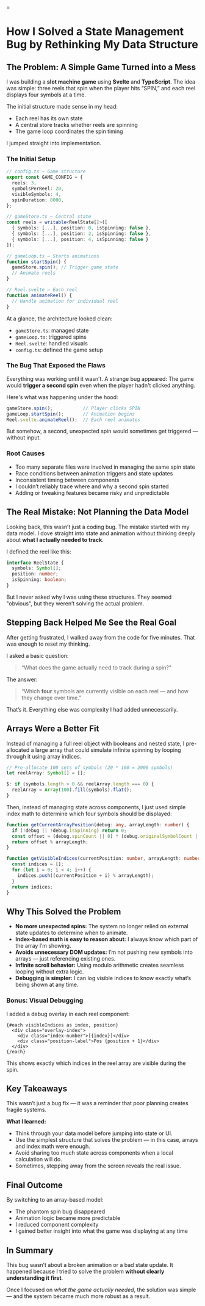 =
# How I Solved a State Management Bug by Rethinking My Data Structure

## The Problem: A Simple Game Turned into a Mess

I was building a **slot machine game** using **Svelte** and **TypeScript**. The idea was simple: three reels that spin when the player hits “SPIN,” and each reel displays four symbols at a time.

The initial structure made sense in my head:

* Each reel has its own state
* A central store tracks whether reels are spinning
* The game loop coordinates the spin timing

I jumped straight into implementation.

### The Initial Setup

```typescript
// config.ts — Game structure
export const GAME_CONFIG = {
  reels: 3,
  symbolsPerReel: 20,
  visibleSymbols: 4,
  spinDuration: 8000,
};

// gameStore.ts — Central state
const reels = writable<ReelState[]>([
  { symbols: [...], position: 0, isSpinning: false },
  { symbols: [...], position: 2, isSpinning: false },
  { symbols: [...], position: 4, isSpinning: false }
]);

// gameLoop.ts — Starts animations
function startSpin() {
  gameStore.spin(); // Trigger game state
  // Animate reels
}

// Reel.svelte — Each reel
function animateReel() {
  // Handle animation for individual reel
}
```

At a glance, the architecture looked clean:

* `gameStore.ts`: managed state
* `gameLoop.ts`: triggered spins
* `Reel.svelte`: handled visuals
* `config.ts`: defined the game setup

### The Bug That Exposed the Flaws

Everything was working until it wasn’t. A strange bug appeared:
The game would **trigger a second spin** even when the player hadn't clicked anything.

Here's what was happening under the hood:

```typescript
gameStore.spin();           // Player clicks SPIN
gameLoop.startSpin();       // Animation begins
Reel.svelte.animateReel();  // Each reel animates
```

But somehow, a second, unexpected spin would sometimes get triggered — without input.

### Root Causes

* Too many separate files were involved in managing the same spin state
* Race conditions between animation triggers and state updates
* Inconsistent timing between components
* I couldn’t reliably trace where and why a second spin started
* Adding or tweaking features became risky and unpredictable

## The Real Mistake: Not Planning the Data Model

Looking back, this wasn’t just a coding bug. The mistake started with my data model. I dove straight into state and animation without thinking deeply about **what I actually needed to track**.

I defined the reel like this:

```typescript
interface ReelState {
  symbols: Symbol[];
  position: number;
  isSpinning: boolean;
}
```

But I never asked why I was using these structures. They seemed "obvious", but they weren’t solving the actual problem.

## Stepping Back Helped Me See the Real Goal

After getting frustrated, I walked away from the code for five minutes. That was enough to reset my thinking.

I asked a basic question:

> “What does the game actually need to track during a spin?”

The answer:

> “Which **four** symbols are currently visible on each reel — and how they change over time.”

That’s it. Everything else was complexity I had added unnecessarily.

## Arrays Were a Better Fit

Instead of managing a full reel object with booleans and nested state, I pre-allocated a large array that could simulate infinite spinning by looping through it using array indices.

```typescript
// Pre-allocate 100 sets of symbols (20 * 100 = 2000 symbols)
let reelArray: Symbol[] = [];

$: if (symbols.length > 0 && reelArray.length === 0) {
  reelArray = Array(100).fill(symbols).flat();
}
```

Then, instead of managing state across components, I just used simple index math to determine which four symbols should be displayed:

```typescript
function getCurrentArrayPosition(debug: any, arrayLength: number) {
  if (!debug || !debug.isSpinning) return 0;
  const offset = (debug.spinCount || 0) * (debug.originalSymbolCount || 5);
  return offset % arrayLength;
}

function getVisibleIndices(currentPosition: number, arrayLength: number) {
  const indices = [];
  for (let i = 0; i < 4; i++) {
    indices.push((currentPosition + i) % arrayLength);
  }
  return indices;
}
```

## Why This Solved the Problem

* **No more unexpected spins:** The system no longer relied on external state updates to determine when to animate.
* **Index-based math is easy to reason about:** I always know which part of the array I’m showing.
* **Avoids unnecessary DOM updates:** I’m not pushing new symbols into arrays — just referencing existing ones.
* **Infinite scroll behavior:** Using modulo arithmetic creates seamless looping without extra logic.
* **Debugging is simpler:** I can log visible indices to know exactly what’s being shown at any time.

### Bonus: Visual Debugging

I added a debug overlay in each reel component:

```svelte
{#each visibleIndices as index, position}
  <div class="overlay-index">
    <div class="index-number">[{index}]</div>
    <div class="position-label">Pos {position + 1}</div>
  </div>
{/each}
```

This shows exactly which indices in the reel array are visible during the spin.

## Key Takeaways

This wasn’t just a bug fix — it was a reminder that poor planning creates fragile systems.

**What I learned:**

* Think through your data model before jumping into state or UI.
* Use the simplest structure that solves the problem — in this case, arrays and index math were enough.
* Avoid sharing too much state across components when a local calculation will do.
* Sometimes, stepping away from the screen reveals the real issue.

## Final Outcome

By switching to an array-based model:

* The phantom spin bug disappeared
* Animation logic became more predictable
* I reduced component complexity
* I gained better insight into what the game was displaying at any time

## In Summary

This bug wasn’t about a broken animation or a bad state update.
It happened because I tried to solve the problem **without clearly understanding it first**.

Once I focused on *what the game actually needed*, the solution was simple — and the system became much more robust as a result.
